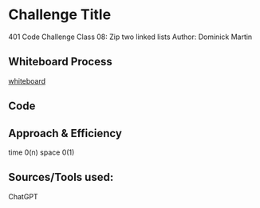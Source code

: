 # Challenge Title
401 Code Challenge Class 08: Zip two linked lists
Author: Dominick Martin

## Whiteboard Process
<!-- Embedded whiteboard image -->
[whiteboard](/linked_list/WhiteBoardChallenge8.png/)

## Code

## Approach & Efficiency
<!-- What approach did you take? Why? What is the Big O space/time for this approach? -->
time 0(n)
space 0(1)




## Sources/Tools used:
ChatGPT



[//]: # ()
[//]: # (## Solution)
[//]: # (<!-- Show how to run your code, and examples of it in action -->)

[//]: # ()
[//]: # (---)

[//]: # ()
[//]: # (## Visuals)

[//]: # (***[Add screenshots of your methods in action]***)

[//]: # ()
[//]: # (### Insert Method)

[//]: # (***[In your own words explain what this method is doing]***)

[//]: # (*The Insert Method takes in an int as a parameter. A new Node is then created using the*)

[//]: # (*int param as its Value. The new Node is then placed in the Linked List at the Head and*)

[//]: # (*the previous Head is assigned as the new Nodes Next.*)


[//]: # (### Includes Method)

[//]: # (***[In your own words explain what this method is doing]***)

[//]: # (*The Includes Method takes in an int as a parameter then iterates through the Nodes of the*)

[//]: # (*Linked List checking all the Values. If the value is found True is returned, if not then*)

[//]: # (*False is returned.*)

[//]: # (![Image 1]&#40;https://via.placeholder.com/750x500&#41;)

[//]: # (### Print Method)

[//]: # (***[In your own words explain what this method is doing]***)

[//]: # (*The Print Method displays a well formatted depiction of the current state of the*)

[//]: # (*Linked List by iterating over all Nodes.*)

[//]: # (![Image 1]&#40;https://via.placeholder.com/750x500&#41;)

[//]: # ()
[//]: # (---)

[//]: # ()
[//]: # (## Change Log)

[//]: # (***[The change log will list any changes made to the code base. This includes any changes from TA/Instructor feedback]***)

[//]: # (1.3: *Added new passing tests for Contains method* - 17 Nov 2012)

[//]: # (1.2: *Fixed bug where Next relation was being lost on Insert* - 14 Nov 2012)

[//]: # (1.1: *Fixed formatting for the Print method* - 13 Nov 2012)

[//]: # ()
[//]: # (---)
